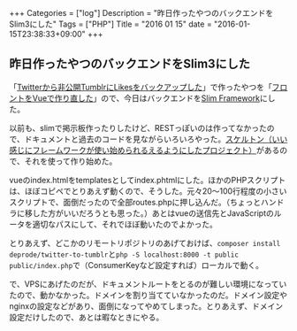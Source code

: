 +++
Categories = ["log"]
Description = "昨日作ったやつのバックエンドをSlim3にした"
Tags = ["PHP"]
Title = "2016 01 15"
date = "2016-01-15T23:38:33+09:00"
+++

## 昨日作ったやつのバックエンドをSlim3にした
「[Twitterから非公開TumblrにLikesをバックアップした](http://deprode.net/log/logs/2016-01-12/)」で作ったやつを「[フロントをVueで作り直した](http://deprode.net/log/logs/2016-01-14/)」ので、今日はバックエンドを[Slim Framework](http://www.slimframework.com/)にした。

以前も、slimで掲示板作ったりしたけど、RESTっぽいのは作ってなかったので、ドキュメントと過去のコードを見ながらいろいろやった。[スケルトン（いい感じにフレームワークが使い始められるえるようにしたプロジェクト）](https://github.com/slimphp/Slim-Skeleton)があるので、それを使って作り始めた。

vueのindex.htmlをtemplatesとしてindex.phtmlにした。ほかのPHPスクリプトは、ほぼコピペでとりあえず動くので、そうした。元々20〜100行程度の小さいスクリプトで、面倒だったので全部routes.phpに押し込んだ。（ちょっとハンドラに移した方がいいだろうとも思った。）あとはvueの送信先とJavaScriptのルータを適切なパスにして、それでほぼ動いたのでよかった。

とりあえず、どこかのリモートリポジトリのあげておけば、`composer install deprode/twitter-to-tumblr`と`php -S localhost:8000 -t public public/index.php`で（ConsumerKeyなど設定すれば）ローカルで動く。

で、VPSにあげたのだが、ドキュメントルートをとるのが難しい環境になっていたので、動かなかった。ドメインを割り当てていなかったのだ。ドメイン設定やnginxの設定などがあり、面倒になってやめてしまった。とりあえず、ドメイン設定だけしたので、あとは暇なときにやる。